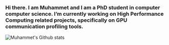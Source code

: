### Hi there. I am Muhammet and I am a PhD student in computer computer science. I’m currently working on High Performance Computing related projects, specifically on GPU communication profiling tools. 

![Muhammet's Github stats](https://github-readme-stats.vercel.app/api?username=mabdullahsoyturk&show_icons=true&theme=radical&count_private=true)
